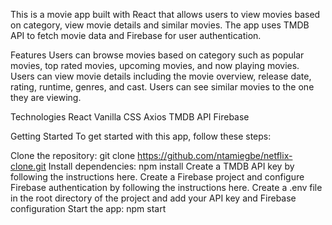 This is a movie app built with React that allows users to view movies based on category, view movie details and similar movies. The app uses TMDB API to fetch movie data and Firebase for user authentication.

Features
Users can browse movies based on category such as popular movies, top rated movies, upcoming movies, and now playing movies.
Users can view movie details including the movie overview, release date, rating, runtime, genres, and cast.
Users can see similar movies to the one they are viewing.

Technologies
React
Vanilla CSS
Axios
TMDB API
Firebase

Getting Started
To get started with this app, follow these steps:

Clone the repository: git clone https://github.com/ntamiegbe/netflix-clone.git
Install dependencies: npm install
Create a TMDB API key by following the instructions here.
Create a Firebase project and configure Firebase authentication by following the instructions here.
Create a .env file in the root directory of the project and add your API key and Firebase configuration
Start the app: npm start
